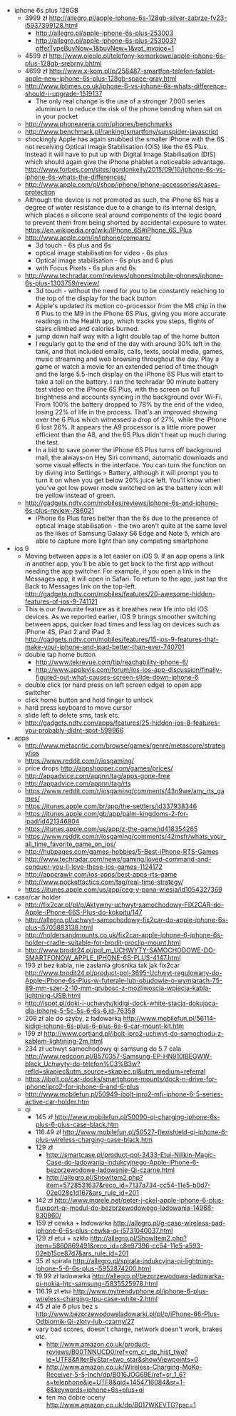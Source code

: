 - iphone 6s plus 128GB
  - 3999 zł http://allegro.pl/apple-iphone-6s-128gb-silver-zabrze-fv23-i5937399128.html
    - http://allegro.pl/apple-iphone-6s-plus-253003
    - http://allegro.pl/apple-iphone-6s-plus-253003?offerTypeBuyNow=1&buyNew=1&vat_invoice=1
  - 4599 zł http://www.oleole.pl/telefony-komorkowe/apple-iphone-6s-plus-128gb-srebrny.bhtml
  - 4699 zł http://www.x-kom.pl/p/258487-smartfon-telefon-fablet-apple-new-iphone-6s-plus-128gb-space-gray.html
  - http://www.ibtimes.co.uk/iphone-6-vs-iphone-6s-whats-difference-should-i-upgrade-1519137
    - The only real change is the use of a stronger 7,000 series aluminium to reduce the risk of the phone bending when sat on in your pocket
  - http://www.phonearena.com/phones/benchmarks
  - http://www.benchmark.pl/ranking/smartfony/sunspider-javascript
  - shockingly Apple has again snubbed the smaller iPhone with the 6S not receiving Optical Image Stabilisation (OIS) like the 6S Plus. Instead it will have to put up with Digital Image Stabilisation (DIS) which should again give the iPhone phablet a noticeable advantage. http://www.forbes.com/sites/gordonkelly/2015/09/10/iphone-6s-vs-iphone-6s-whats-the-differences/
  - http://www.apple.com/pl/shop/iphone/iphone-accessories/cases-protection
  - Although the device is not promoted as such, the iPhone 6S has a degree of water resistance due to a change to its internal design, which places a silicone seal around components of the logic board to prevent them from being shorted by accidental exposure to water. https://en.wikipedia.org/wiki/IPhone_6S#iPhone_6S_Plus
  - http://www.apple.com/in/iphone/compare/
    - 3d touch - 6s plus and 6s
    - optical image stabilisation for video - 6s plus
    - Optical image stabilisation - 6s plus and 6 plus
    - with Focus Pixels - 6s plus and 6s
  - http://www.techradar.com/reviews/phones/mobile-phones/iphone-6s-plus-1303759/review/
    - 3d touch - without the need for you to be constantly reaching to the top of the display for the back button
    - Apple's updated its motion co-processor from the M8 chip in the 6 Plus to the M9 in the iPhone 6S Plus, giving you more accurate readings in the Health app, which tracks you steps, flights of stairs climbed and calories burned.
    - jump down half way with a light double tap of the home button
    - I regularly got to the end of the day with around 30% left in the tank, and that included emails, calls, texts, social media, games, music streaming and web browsing throughout the day. Play a game or watch a movie for an extended period of time though and the large 5.5-inch display on the iPhone 6S Plus will start to take a toll on the battery. I ran the techradar 90 minute battery test video on the iPhone 6S Plus, with the screen on full brightness and accounts syncing in the background over Wi-Fi. From 100% the battery dropped to 78% by the end of the video, losing 22% of life in the process. That's an improved showing over the 6 Plus which witnessed a drop of 27%, while the iPhone 6 lost 26%. It appears the A9 processor is a little more power efficient than the A8, and the 6S Plus didn't heat up much during the test.
    - In a bid to save power the iPhone 6S Plus turns off background mail, the always-on Hey Siri command, automatic downloads and some visual effects in the interface. You can turn the function on by diving into Settings > Battery, although it will prompt you to turn it on when you get below 20% juice left. You'll know when you've got low power mode switched on as the battery icon will be yellow instead of green.
  - http://gadgets.ndtv.com/mobiles/reviews/iphone-6s-and-iphone-6s-plus-review-786021
    - iPhone 6s Plus fares better than the 6s due to the presence of optical image stabilisation - the two aren't quite at the same level as the likes of Samsung Galaxy S6 Edge and Note 5, which are able to capture more light than any competing smartphone
- ios 9
  - Moving between apps is a lot easier on iOS 9. If an app opens a link in another app, you'll be able to get back to the first app without needing the app switcher. For example, if you open a link in the Messages app, it will open in Safari. To return to the app, just tap the Back to Messages link on the top-left. http://gadgets.ndtv.com/mobiles/features/20-awesome-hidden-features-of-ios-9-741121
  - This is our favourite feature as it breathes new life into old iOS devices. As we reported earlier, iOS 9 brings smoother switching between apps, quicker load times and less lag on devices such as iPhone 4S, iPad 2 and iPad 3. http://gadgets.ndtv.com/mobiles/features/15-ios-9-features-that-make-your-iphone-and-ipad-better-than-ever-740701
  - double tap home button
    - http://www.tekrevue.com/tip/reachability-iphone-6/
    - http://www.applevis.com/forum/ios-ios-app-discussion/finally-figured-out-what-causes-screen-slide-down-iphone-6
  - double click (or hard press on left screen edge) to open app switcher
  - click home button and hold finger to unlock
  - hard press keyboard to move cursor
  - slide left to delete sms, task etc.
  - http://gadgets.ndtv.com/apps/features/25-hidden-ios-8-features-you-probably-didnt-spot-599966
- apps
  - http://www.metacritic.com/browse/games/genre/metascore/strategy/ios
  - https://www.reddit.com/r/iosgaming/
  - price drops http://appshopper.com/games/prices/
  - http://appadvice.com/appnn/tag/apps-gone-free
  - http://appadvice.com/appnn/tag/rts
  - https://www.reddit.com/r/iosgaming/comments/43n9we/any_rts_games/
  - https://itunes.apple.com/br/app/the-settlers/id337938346
  - https://itunes.apple.com/gb/app/palm-kingdoms-2-for-ipad/id421346804
  - https://itunes.apple.com/us/app/z-the-game/id418354265
  - https://www.reddit.com/r/iosgaming/comments/42msfr/whats_your_all_time_favorite_game_on_ios/
  - http://hubpages.com/games-hobbies/5-Best-iPhone-RTS-Games
  - http://www.techradar.com/news/gaming/loved-command-and-conquer-you-ll-love-these-ios-games-1124172
  - http://appcrawlr.com/ios-apps/best-apps-rts-game
  - http://www.pockettactics.com/tag/real-time-strategy/
  - https://itunes.apple.com/us/app/ceg-y-pana-wiesia/id1054327369
- case/car holder
  - http://fix2car.pl/pl/p/Aktywny-uchwyt-samochodowy-FIX2CAR-do-Apple-iPhone-66S-Plus-do-kokpitu/147
  - http://allegro.pl/uchwyt-samochodowy-fix2car-do-apple-iphone-6s-plus-i5705883138.html
  - http://holdersandmounts.co.uk/fix2car-apple-iphone-6-iphone-6s-holder-cradle-suitable-for-brodit-proclip-mount.html
  - http://www.brodit24.pl/pol_m_UCHWYTY-SAMOCHODOWE-DO-SMARTFONOW_APPLE_IPHONE-6S-PLUS-4147.html
  - 193 zł bez kabla, nie zasłania głośnika tak jak fix2car http://www.brodit24.pl/product-pol-3695-Uchwyt-regulowany-do-Apple-iPhone-6s-Plus-w-futerale-lub-obudowie-o-wymiarach-75-89-mm-szer-2-10-mm-grubosc-z-mozliwoscia-wpiecia-kabla-lightning-USB.html
  - http://ispot.pl/doki-i-uchwyty/kidigi-dock-white-stacja-dokujaca-dla-iphone-5-5c-5s-6-6s-6,id-76358
  - 209 zł ale do szyby, z ładowarką http://www.mobilefun.pl/56114-kidigi-iphone-6s-plus-6-plus-6s-6-car-mount-kit.htm
  - 199 zł http://www.cortland.pl/ibolt-ipro2-uchwyt-do-samochodu-z-kablem-lightining-2m.html
  - 234 zł uchwyt samochodowy qi samsung do 5.7 cala http://www.redcoon.pl/B570357-Samsung-EP-HN910IBEGWW-black_Uchwyty-do-telefon%C3%B3w?refId=skapiec&utm_source=skapiec.pl&utm_medium=referral
  - https://ibolt.co/car-docks/smartphone-mounts/dock-n-drive-for-iphone/ipro2-for-iphone-6-and-6-plus
  - http://www.mobilefun.pl/50949-ibolt-ipro2-mfi-iphone-6-5-series-active-car-holder.htm
  - qi
    - 145 zł http://www.mobilefun.pl/50090-qi-charging-iphone-6s-plus-6-plus-case-black.htm
    - 116.49 zł http://www.mobilefun.pl/50527-flexishield-qi-iphone-6-plus-wireless-charging-case-black.htm
    - 129 zł
      - http://smartcase.pl/product-pol-3433-Etui-Nillkin-Magic-Case-do-ladowania-indukcyjnego-Apple-iPhone-6-bezprzewodowe-ladowanie-Qi-czarne.html
      - http://allegro.pl/ShowItem2.php?item=5728531637&reco_id=7137a734-cc54-11e5-b0d7-02e028c1d167&ars_rule_id=201
    - 142 zł http://www.morele.net/peter-j-ckel-apple-iphone-6-plus-fluxport-qi-modul-do-bezprzewodowego-ladowania-14968-830860/
    - 159 zł cewka + ładowarka http://allegro.pl/g-case-wireless-pad-iphone-6-6s-plus-cewka-qi-i5731040037.html
    - 129 zł etui + szkło http://allegro.pl/ShowItem2.php?item=5860869491&reco_id=c8e97396-cc54-11e5-a593-02eb15ce87d7&ars_rule_id=201
    - 35 zł spirala http://allegro.pl/spirala-indukcyjna-qi-lightning-iphone-5-6-6s-plus-i5952874200.html
    - 19.99 zł ładowarka http://allegro.pl/bezprzewodowa-ladowarka-qi-nokia-htc-samsung-i5835525978.html
    - 116.19 zł etui http://www.mytrendyphone.pl/iphone-6-plus-wireless-charging-tpu-case-white-2.html
    - 45 zł ale 6 plus bez s http://www.bezprzewodoweladowarki.pl/pl/p/iPhone-66-Plus-Odbiornik-Qi-zloty-lub-czarny/27
    - vary bad scores, doesn't charge, network doesn't work, brakes etc.
      - http://www.amazon.co.uk/product-reviews/B00TNNUCD0/ref=cm_cr_dp_hist_two?ie=UTF8&filterByStar=two_star&showViewpoints=0
      - http://www.amazon.co.uk/Wireless-Charging-MoKo-Receiver-5-5-Inch/dp/B016JOG69E/ref=sr_1_6?s=telephone&ie=UTF8&qid=1454716084&sr=1-6&keywords=iphone+6s+plus+qi
      - ten ma dobre oceny http://www.amazon.co.uk/dp/B017WKEVTG?psc=1

